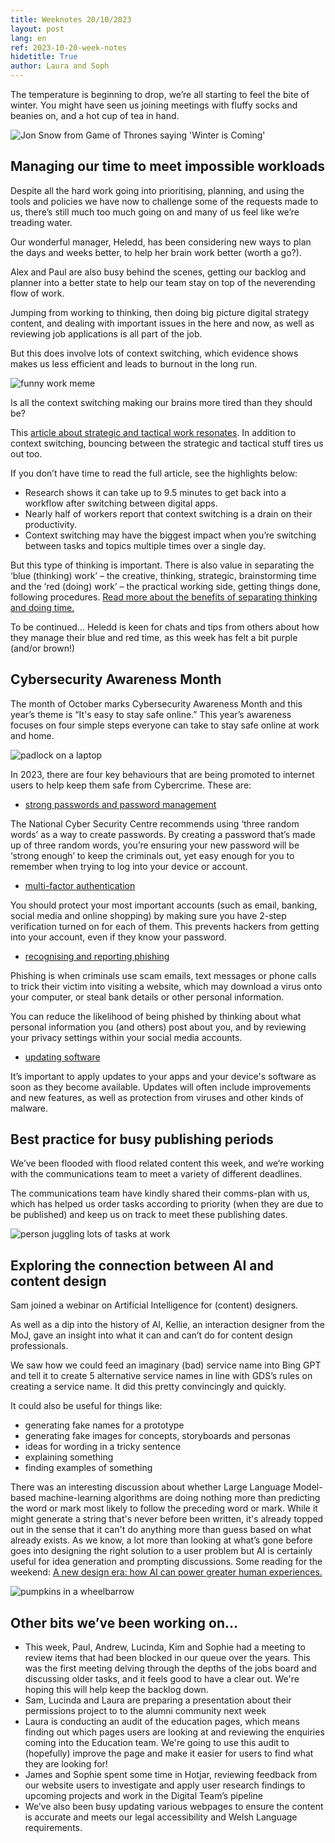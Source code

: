 ```yaml
---
title: Weeknotes 20/10/2023
layout: post
lang: en
ref: 2023-10-20-week-notes
hidetitle: True
author: Laura and Soph
---
```


The temperature is beginning to drop, we’re all starting to feel the bite of winter. You might have seen us joining meetings with fluffy socks and beanies on, and a hot cup of tea in hand. 

![Jon Snow from Game of Thrones saying 'Winter is Coming'](https://github.com/nrw-digital/week-notes/blob/c6899b86698c2599da565d3c8d5a1f2e5c85ed76/images/winteriscoming.jpg?raw=true)

## Managing our time to meet impossible workloads

Despite all the hard work going into prioritising, planning, and using the tools and policies we have now to challenge some of the requests made to us, there’s still much too much going on and many of us feel like we’re treading water.

Our wonderful manager, Heledd, has been considering new ways to plan the days and weeks better, to help her brain work better (worth a go?).   

Alex and Paul are also busy behind the scenes, getting our backlog and planner into a better state to help our team stay on top of the neverending flow of work. 

Jumping from working to thinking, then doing big picture digital strategy content, and dealing with important issues in the here and now, as well as reviewing job applications is all part of the job. 

But this does involve lots of context switching, which evidence shows makes us less efficient and leads to burnout in the long run.

![funny work meme](https://github.com/nrw-digital/week-notes/blob/c6899b86698c2599da565d3c8d5a1f2e5c85ed76/images/MicrosoftTeams-image%20(11).png?raw=true)

Is all the context switching making our brains more tired than they should be?

This [article about strategic and tactical work resonates](https://www.atlassian.com/blog/productivity/context-switching). In addition to context switching, bouncing between the strategic and tactical stuff tires us out too.

If you don’t have time to read the full article, see the highlights below: 

+ Research shows it can take up to 9.5 minutes to get back into a workflow after switching between digital apps.
+ Nearly half of workers report that context switching is a drain on their productivity.
+ Context switching may have the biggest impact when you’re switching between tasks and topics multiple times over a single day.

But this type of thinking is important. There is also value in separating the ‘blue (thinking) work’ – the creative, thinking, strategic, brainstorming time and the ‘red (doing) work’ – the practical working side, getting things done, following procedures. 
[Read more about the benefits of separating thinking and doing time.](https://agile-od.com/mmdojo/11308/separating-thinking-doing-time-blue-red-work)

To be continued… Heledd is keen for chats and tips from others about how they manage their blue and red time, as this week has felt a bit purple (and/or brown!)

## Cybersecurity Awareness Month 

The month of October marks Cybersecurity Awareness Month and this year’s theme is “It's easy to stay safe online.” This year’s awareness focuses on four simple steps everyone can take to stay safe online at work and home.

![padlock on a laptop](https://github.com/nrw-digital/week-notes/blob/c6899b86698c2599da565d3c8d5a1f2e5c85ed76/images/computer-1591018_1280.jpg?raw=true)

In 2023, there are four key behaviours that are being promoted to internet users to help keep them safe from Cybercrime. These are:

+ [strong passwords and password management](https://www.ncsc.gov.uk/collection/top-tips-for-staying-secure-online/use-a-strong-and-separate-password-for-email)

The National Cyber Security Centre recommends using ‘three random words’ as a way to create passwords. By creating a password that’s made up of three random words, you’re ensuring your new password will be ‘strong enough’ to keep the criminals out, yet easy enough for you to remember when trying to log into your device or account.

+ [multi-factor authentication](https://www.ncsc.gov.uk/collection/top-tips-for-staying-secure-online/activate-2-step-verification-on-your-email)

You should protect your most important accounts (such as email, banking, social media and online shopping) by making sure you have 2-step verification turned on for each of them. This prevents hackers from getting into your account, even if they know your password. 

+ [recognising and reporting phishing](https://www.ncsc.gov.uk/collection/phishing-scams)

Phishing is when criminals use scam emails, text messages or phone calls to trick their victim into visiting a website, which may download a virus onto your computer, or steal bank details or other personal information. 

You can reduce the likelihood of being phished by thinking about what personal information you (and others) post about you, and by reviewing your privacy settings within your social media accounts.

+ [updating software](https://www.ncsc.gov.uk/collection/top-tips-for-staying-secure-online/install-the-latest-software-and-app-updates)

It’s important to apply updates to your apps and your device's software as soon as they become available. Updates will often include improvements and new features, as well as protection from viruses and other kinds of malware.


## Best practice for busy publishing periods

We’ve been flooded with flood related content this week, and we’re working with the communications team to meet a variety of different deadlines. 

The communications team have kindly shared their comms-plan with us, which has helped us order tasks according to priority (when they are due to be published) and keep us on track to meet these publishing dates.

![person juggling lots of tasks at work](https://github.com/nrw-digital/week-notes/blob/c6899b86698c2599da565d3c8d5a1f2e5c85ed76/images/timemanagement.jpg?raw=true)

## Exploring the connection between AI and content design

Sam joined a webinar on Artificial Intelligence for (content) designers.

As well as a dip into the history of AI, Kellie, an interaction designer from the MoJ, gave an insight into what it can and can’t do for content design professionals.

We saw how we could feed an imaginary (bad) service name into Bing GPT and tell it to create 5 alternative service names in line with GDS’s rules on creating a service name. It did this pretty convincingly and quickly.

It could also be useful for things like:
+ generating fake names for a prototype
+ generating fake images for concepts, storyboards and personas
+ ideas for wording in a tricky sentence
+ explaining something
+ finding examples of something

There was an interesting discussion about whether Large Language Model-based machine-learning algorithms are doing nothing more than predicting the word or mark most likely to follow the preceding word or mark. While it might generate a string that's never before been written, it's already topped out in the sense that it can't do anything more than guess based on what already exists. 
As we know, a lot more than looking at what’s gone before goes into designing the right solution to a user problem but AI is certainly useful for idea generation and prompting discussions.
Some reading for the weekend: [A new design era: how AI can power greater human experiences.](https://stevewhapshott.medium.com/designing-for-the-future-how-ai-can-power-greater-human-experiences-bc9db4435c82) 

![pumpkins in a wheelbarrow](https://github.com/nrw-digital/week-notes/blob/c6899b86698c2599da565d3c8d5a1f2e5c85ed76/images/SVW-E69-2223-0265.jpg?raw=true)

## Other bits we’ve been working on…
+ This week, Paul, Andrew, Lucinda, Kim and Sophie had a meeting to review items that had been blocked in our queue over the years. This was the first meeting delving through the depths of the jobs board and discussing older tasks, and it feels good to have a clear out. We're hoping this will help keep the backlog down.
+ Sam, Lucinda and Laura are preparing a presentation about their permissions project to to the alumni community next week
+ Laura is conducting an audit of the education pages, which means finding out which pages users are looking at and reviewing the enquiries coming into the Education team. We're going to use this audit to (hopefully) improve the page and make it easier for users to find what they are looking for!
+ James and Sophie spent some time in Hotjar, reviewing feedback from our website users to investigate and apply user research findings to upcoming projects and work in the Digital Team’s pipeline
+ We’ve also been busy updating various webpages to ensure the content is accurate and meets our legal accessibility and Welsh Language requirements. 

